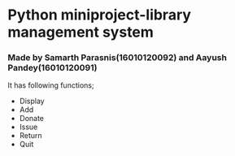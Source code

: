 # Python miniproject-library management system
### Made by Samarth Parasnis(16010120092) and Aayush Pandey(16010120091)
It has following functions;
* Display
* Add
* Donate
* Issue
* Return
* Quit





